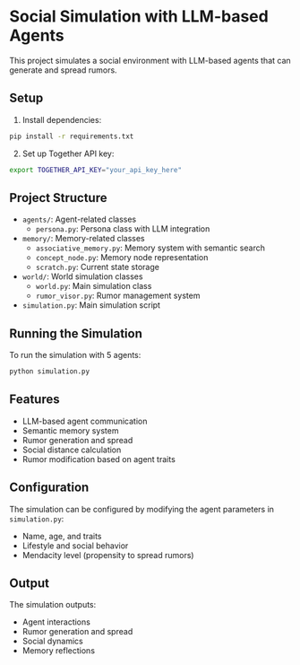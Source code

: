 # Social Simulation with LLM-based Agents

This project simulates a social environment with LLM-based agents that can generate and spread rumors.

## Setup

1. Install dependencies:
```bash
pip install -r requirements.txt
```

2. Set up Together API key:
```bash
export TOGETHER_API_KEY="your_api_key_here"
```

## Project Structure

- `agents/`: Agent-related classes
  - `persona.py`: Persona class with LLM integration
- `memory/`: Memory-related classes
  - `associative_memory.py`: Memory system with semantic search
  - `concept_node.py`: Memory node representation
  - `scratch.py`: Current state storage
- `world/`: World simulation classes
  - `world.py`: Main simulation class
  - `rumor_visor.py`: Rumor management system
- `simulation.py`: Main simulation script

## Running the Simulation

To run the simulation with 5 agents:
```bash
python simulation.py
```

## Features

- LLM-based agent communication
- Semantic memory system
- Rumor generation and spread
- Social distance calculation
- Rumor modification based on agent traits

## Configuration

The simulation can be configured by modifying the agent parameters in `simulation.py`:
- Name, age, and traits
- Lifestyle and social behavior
- Mendacity level (propensity to spread rumors)

## Output

The simulation outputs:
- Agent interactions
- Rumor generation and spread
- Social dynamics
- Memory reflections 